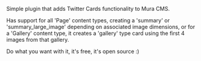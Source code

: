 Simple plugin that adds Twitter Cards functionality to Mura CMS.

Has support for all 'Page' content types, creating a 'summary' or 'summary_large_image' depending on associated image dimensions, or for a 'Gallery' content type, it creates a 'gallery' type card using the first 4 images from that gallery.

Do what you want with it, it's free, it's open source :)
